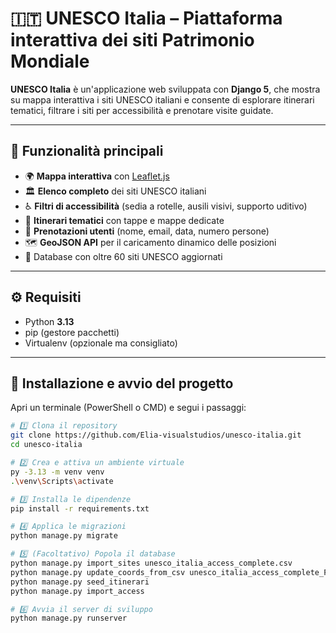 # 🇮🇹 UNESCO Italia – Piattaforma interattiva dei siti Patrimonio Mondiale

**UNESCO Italia** è un'applicazione web sviluppata con **Django 5**, che mostra su mappa interattiva i siti UNESCO italiani e consente di esplorare itinerari tematici, filtrare i siti per accessibilità e prenotare visite guidate.

---

## 🧭 Funzionalità principali

- 🌍 **Mappa interattiva** con [Leaflet.js](https://leafletjs.com/)
- 🏛️ **Elenco completo** dei siti UNESCO italiani
- ♿ **Filtri di accessibilità** (sedia a rotelle, ausili visivi, supporto uditivo)
- 🧳 **Itinerari tematici** con tappe e mappe dedicate
- 📅 **Prenotazioni utenti** (nome, email, data, numero persone)
- 🗺️ **GeoJSON API** per il caricamento dinamico delle posizioni
- 💾 Database con oltre 60 siti UNESCO aggiornati

---

## ⚙️ Requisiti

- Python **3.13**
- pip (gestore pacchetti)
- Virtualenv (opzionale ma consigliato)

---

## 🚀 Installazione e avvio del progetto

Apri un terminale (PowerShell o CMD) e segui i passaggi:

```bash
# 1️⃣ Clona il repository
git clone https://github.com/Elia-visualstudios/unesco-italia.git
cd unesco-italia

# 2️⃣ Crea e attiva un ambiente virtuale
py -3.13 -m venv venv
.\venv\Scripts\activate

# 3️⃣ Installa le dipendenze
pip install -r requirements.txt

# 4️⃣ Applica le migrazioni
python manage.py migrate

# 5️⃣ (Facoltativo) Popola il database
python manage.py import_sites unesco_italia_access_complete.csv
python manage.py update_coords_from_csv unesco_italia_access_complete_FIXED.csv
python manage.py seed_itinerari
python manage.py import_access

# 6️⃣ Avvia il server di sviluppo
python manage.py runserver
